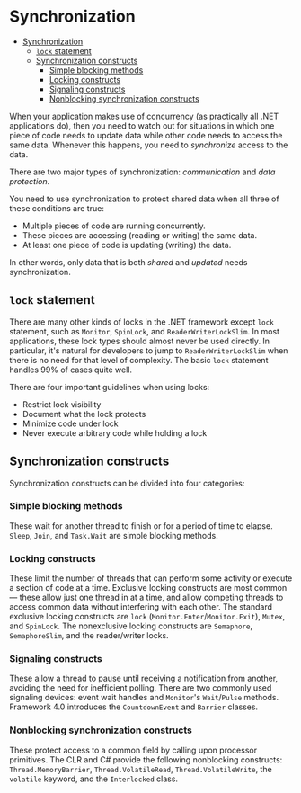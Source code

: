 # Synchronization

- [Synchronization](#synchronization)
  - [`lock` statement](#lock-statement)
  - [Synchronization constructs](#synchronization-constructs)
    - [Simple blocking methods](#simple-blocking-methods)
    - [Locking constructs](#locking-constructs)
    - [Signaling constructs](#signaling-constructs)
    - [Nonblocking synchronization constructs](#nonblocking-synchronization-constructs)

When your application makes use of concurrency (as practically all .NET applications do), then you need to watch out for situations in which one piece of code needs to update data while other code needs to access the same data. Whenever this happens, you need to _synchronize_ access to the
data.

There are two major types of synchronization: _communication_ and _data protection_.

You need to use synchronization to protect shared data when all three of these conditions are true:

- Multiple pieces of code are running concurrently.
- These pieces are accessing (reading or writing) the same data.
- At least one piece of code is updating (writing) the data.

In other words, only data that is both _shared_ and _updated_ needs synchronization.

## `lock` statement

There are many other kinds of locks in the .NET framework except `lock` statement, such as `Monitor`, `SpinLock`, and `ReaderWriterLockSlim`. In most applications, these lock types should almost never be used directly. In particular, it's natural for developers to jump to `ReaderWriterLockSlim` when there is no need for that level of complexity. The basic `lock` statement handles 99% of cases quite well.

There are four important guidelines when using locks:

- Restrict lock visibility
- Document what the lock protects
- Minimize code under lock
- Never execute arbitrary code while holding a lock

## Synchronization constructs

Synchronization constructs can be divided into four categories:

### Simple blocking methods

These wait for another thread to finish or for a period of time to elapse. `Sleep`, `Join`, and `Task.Wait` are simple blocking methods.

### Locking constructs

These limit the number of threads that can perform some activity or execute a section of code at a time. Exclusive locking constructs are most common — these allow just one thread in at a time, and allow competing threads to access common data without interfering with each other. The standard exclusive locking constructs are `lock` (`Monitor.Enter`/`Monitor.Exit`), `Mutex`, and `SpinLock`. The nonexclusive locking constructs are `Semaphore`, `SemaphoreSlim`, and the reader/writer locks.

### Signaling constructs

These allow a thread to pause until receiving a notification from another, avoiding the need for inefficient polling. There are two commonly used signaling devices: event wait handles and `Monitor`'s `Wait`/`Pulse` methods. Framework 4.0 introduces the `CountdownEvent` and `Barrier` classes.

### Nonblocking synchronization constructs

These protect access to a common field by calling upon processor primitives. The CLR and C# provide the following nonblocking constructs: `Thread.MemoryBarrier`, `Thread.VolatileRead`, `Thread.VolatileWrite`, the `volatile` keyword, and the `Interlocked` class.
